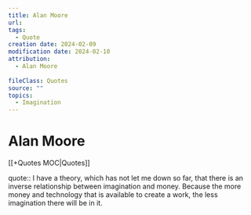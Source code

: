 ```yaml
---
title: Alan Moore
url: 
tags:
  - Quote
creation date: 2024-02-09
modification date: 2024-02-10
attribution:
  - Alan Moore
 
fileClass: Quotes
source: ""
topics:
  - Imagination
---
```


# Alan Moore

[[+Quotes MOC|Quotes]]

quote:: I have a theory, which has not let me down so far, that there is an inverse relationship between imagination and money. Because the more money and technology that is available to create a work, the less imagination there will be in it.
